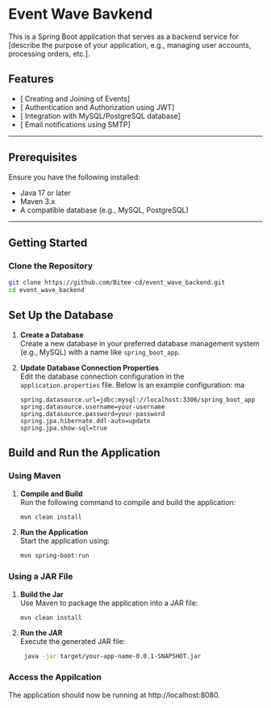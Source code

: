 # Event Wave Bavkend

This is a Spring Boot application that serves as a backend service for [describe the purpose of your application, e.g., managing user accounts, processing orders, etc.].

## Features
- [ Creating and Joining of Events]
- [ Authentication and Authorization using JWT]
- [ Integration with MySQL/PostgreSQL database]
- [ Email notifications using SMTP]
---

## Prerequisites
Ensure you have the following installed:
- Java 17 or later
- Maven 3.x
- A compatible database (e.g., MySQL, PostgreSQL)

---

## Getting Started

### Clone the Repository
```bash
git clone https://github.com/Bitee-cd/event_wave_backend.git
cd event_wave_backend

```
## Set Up the Database

1. **Create a Database**  
   Create a new database in your preferred database management system (e.g., MySQL) with a name like `spring_boot_app`.

2. **Update Database Connection Properties**  
   Edit the database connection configuration in the  `application.properties` file. Below is an example configuration:
ma
   ```properties
   spring.datasource.url=jdbc:mysql://localhost:3306/spring_boot_app
   spring.datasource.username=your-username
   spring.datasource.password=your-password
   spring.jpa.hibernate.ddl-auto=update
   spring.jpa.show-sql=true
   ```
## Build and Run the Application

### Using Maven
1. **Compile and Build**  
   Run the following command to compile and build the application:
   ```bash
   mvn clean install
   ```
2. **Run the Application**  
   Start the application using:
   ```bash
   mvn spring-boot:run
   ```


### Using a JAR File
1. **Build the Jar**  
   Use Maven to package the application into a JAR file:
   ```bash
   mvn clean install
   ```
2. **Run the JAR**  
   Execute the generated JAR file:
   ```bash
    java -jar target/your-app-name-0.0.1-SNAPSHOT.jar
   ```
### Access the Appilcation
The application should now be running at http://localhost:8080.








